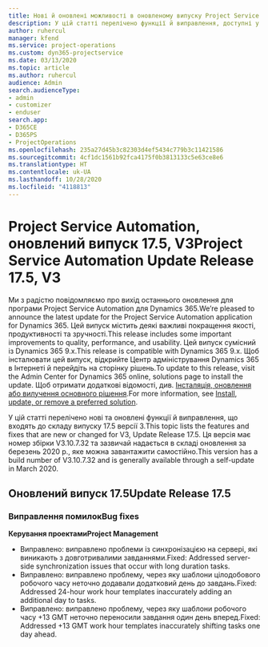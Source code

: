 ```yaml
---
title: Нові й оновлені можливості в оновленому випуску Project Service Automation 17.5, виправлення, версії 3
description: У цій статті перелічено функції й виправлення, доступні у випуску Project Service Automation 17.5 версії 3.
author: ruhercul
manager: kfend
ms.service: project-operations
ms.custom: dyn365-projectservice
ms.date: 03/13/2020
ms.topic: article
ms.author: ruhercul
audience: Admin
search.audienceType:
- admin
- customizer
- enduser
search.app:
- D365CE
- D365PS
- ProjectOperations
ms.openlocfilehash: 235a27d45b3c82303d4ef5434c779b3c11421586
ms.sourcegitcommit: 4cf1dc1561b92fca4175f0b3813133c5e63ce8e6
ms.translationtype: HT
ms.contentlocale: uk-UA
ms.lasthandoff: 10/28/2020
ms.locfileid: "4118813"
---
```

# <a name="project-service-automation-update-release-175-v3"></a><span data-ttu-id="e82e5-103">Project Service Automation, оновлений випуск 17.5, V3</span><span class="sxs-lookup"><span data-stu-id="e82e5-103">Project Service Automation Update Release 17.5, V3</span></span>

<span data-ttu-id="e82e5-104">Ми з радістю повідомляємо про вихід останнього оновлення для програми Project Service Automation для Dynamics 365.</span><span class="sxs-lookup"><span data-stu-id="e82e5-104">We’re pleased to announce the latest update for the Project Service Automation application for Dynamics 365.</span></span> <span data-ttu-id="e82e5-105">Цей випуск містить деякі важливі покращення якості, продуктивності та зручності.</span><span class="sxs-lookup"><span data-stu-id="e82e5-105">This release includes some important improvements to quality, performance, and usability.</span></span>  <span data-ttu-id="e82e5-106">Цей випуск сумісний із Dynamics 365 9.x.</span><span class="sxs-lookup"><span data-stu-id="e82e5-106">This release is compatible with Dynamics 365 9.x.</span></span> <span data-ttu-id="e82e5-107">Щоб інсталювати цей випуск, відкрийте Центр адміністрування Dynamics 365 в Інтернеті й перейдіть на сторінку рішень.</span><span class="sxs-lookup"><span data-stu-id="e82e5-107">To update to this release, visit the Admin Center for Dynamics 365 online, solutions page to install the update.</span></span> <span data-ttu-id="e82e5-108">Щоб отримати додаткові відомості, див. [Інсталяція, оновлення або вилучення основного рішення](https://docs.microsoft.com/power-platform/admin/install-remove-preferred-solution).</span><span class="sxs-lookup"><span data-stu-id="e82e5-108">For more information, see [Install, update, or remove a preferred solution](https://docs.microsoft.com/power-platform/admin/install-remove-preferred-solution).</span></span>

<span data-ttu-id="e82e5-109">У цій статті перелічено нові та оновлені функції й виправлення, що входять до складу випуску 17.5 версії 3.</span><span class="sxs-lookup"><span data-stu-id="e82e5-109">This topic lists the features and fixes that are new or changed for V3, Update Release 17.5.</span></span> <span data-ttu-id="e82e5-110">Ця версія має номер збірки V3.10.7.32 та зазвичай надається в складі оновлення за березень 2020 р., яке можна завантажити самостійно.</span><span class="sxs-lookup"><span data-stu-id="e82e5-110">This version has a build number of V3.10.7.32 and is generally available through a self-update in March 2020.</span></span>


## <a name="update-release-175"></a><span data-ttu-id="e82e5-111">Оновлений випуск 17.5</span><span class="sxs-lookup"><span data-stu-id="e82e5-111">Update Release 17.5</span></span>

### <a name="bug-fixes"></a><span data-ttu-id="e82e5-112">Виправлення помилок</span><span class="sxs-lookup"><span data-stu-id="e82e5-112">Bug fixes</span></span>


<span data-ttu-id="e82e5-113">**Керування проектами**</span><span class="sxs-lookup"><span data-stu-id="e82e5-113">**Project Management**</span></span>

- <span data-ttu-id="e82e5-114">Виправлено: виправлено проблеми із синхронізацією на сервері, які виникають з довготривалими завданнями.</span><span class="sxs-lookup"><span data-stu-id="e82e5-114">Fixed: Addressed server-side synchronization issues that occur with long duration tasks.</span></span>
- <span data-ttu-id="e82e5-115">Виправлено: виправлено проблему, через яку шаблони цілодобового робочого часу неточно додавали додатковий день до завдань.</span><span class="sxs-lookup"><span data-stu-id="e82e5-115">Fixed: Addressed 24-hour work hour templates inaccurately adding an additional day to tasks.</span></span>
- <span data-ttu-id="e82e5-116">Виправлено: виправлено проблему, через яку шаблони робочого часу +13 GMT неточно переносили завдання один день вперед.</span><span class="sxs-lookup"><span data-stu-id="e82e5-116">Fixed: Addressed +13 GMT work hour templates inaccurately shifting tasks one day ahead.</span></span>

